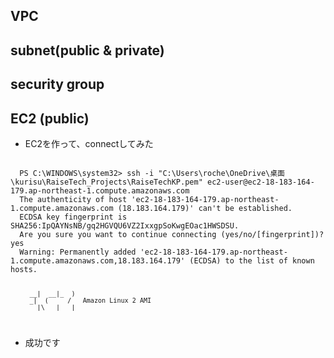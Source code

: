 ## VPC

## subnet(public & private)

## security group

## EC2 (public)
- EC2を作って、connectしてみた
<code>
  PS C:\WINDOWS\system32> ssh -i "C:\Users\roche\OneDrive\桌面\kurisu\RaiseTech_Projects\RaiseTechKP.pem" ec2-user@ec2-18-183-164-179.ap-northeast-1.compute.amazonaws.com
  The authenticity of host 'ec2-18-183-164-179.ap-northeast-1.compute.amazonaws.com (18.183.164.179)' can't be established.
  ECDSA key fingerprint is SHA256:IpQAYNsNB/gq2HGVQU6VZ2IxxgpSoKwgEOac1HWSDSU.
  Are you sure you want to continue connecting (yes/no/[fingerprint])? yes
  Warning: Permanently added 'ec2-18-183-164-179.ap-northeast-1.compute.amazonaws.com,18.183.164.179' (ECDSA) to the list of known hosts.

         __|  __|_  )
         _|  (     /   Amazon Linux 2 AMI
        ___|\___|___|

</code>

- 成功です
